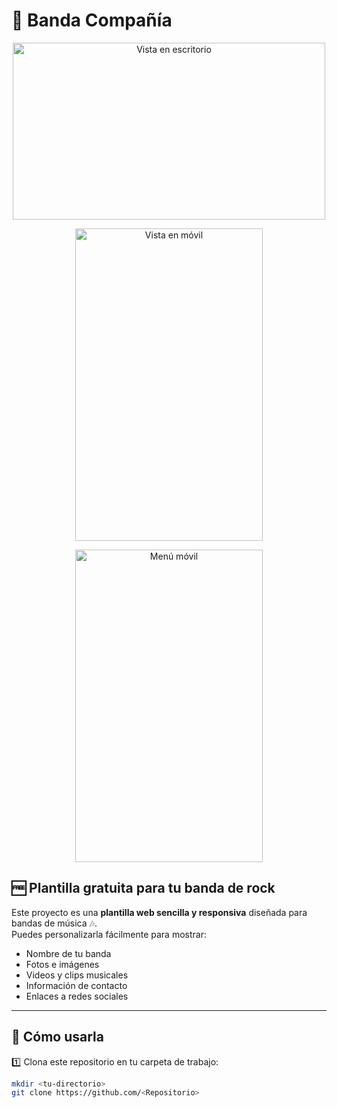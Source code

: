 # 🎸 Banda Compañía  

<p align="center">
  <img width="500" height="283" src="./img/CompañiaP.avif" alt="Vista en escritorio">
</p>
<p align="center">
  <img width="300" height="500" src="./img/CompañiaP.avif" alt="Vista en móvil">
</p>
<p align="center">
  <img width="300" height="500" src="./img/CompañiaP.avif" alt="Menú móvil">
</p>

## :free: Plantilla gratuita para tu banda de rock  

Este proyecto es una **plantilla web sencilla y responsiva** diseñada para bandas de música 🎶.  
Puedes personalizarla fácilmente para mostrar:  
- Nombre de tu banda  
- Fotos e imágenes  
- Videos y clips musicales  
- Información de contacto  
- Enlaces a redes sociales  

---

## 🚀 Cómo usarla  

:one: Clona este repositorio en tu carpeta de trabajo:  
```bash
mkdir <tu-directorio>
git clone https://github.com/<Repositorio>
